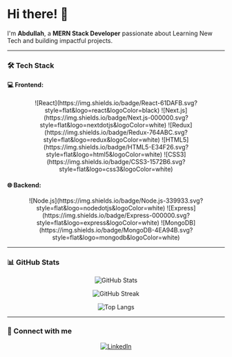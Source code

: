 # Hi there! 👋

I'm **Abdullah**, a **MERN Stack Developer** passionate about Learning New Tech and building impactful projects.

---

### 🛠 Tech Stack

#### 💻 Frontend:

<div align="center">
  ![React](https://img.shields.io/badge/React-61DAFB.svg?style=flat&logo=react&logoColor=black)
  ![Next.js](https://img.shields.io/badge/Next.js-000000.svg?style=flat&logo=nextdotjs&logoColor=white)
  ![Redux](https://img.shields.io/badge/Redux-764ABC.svg?style=flat&logo=redux&logoColor=white)
  ![HTML5](https://img.shields.io/badge/HTML5-E34F26.svg?style=flat&logo=html5&logoColor=white)
  ![CSS3](https://img.shields.io/badge/CSS3-1572B6.svg?style=flat&logo=css3&logoColor=white)
</div>

#### 🌐 Backend:

<div align="center">
  ![Node.js](https://img.shields.io/badge/Node.js-339933.svg?style=flat&logo=nodedotjs&logoColor=white)
  ![Express](https://img.shields.io/badge/Express-000000.svg?style=flat&logo=express&logoColor=white)
  ![MongoDB](https://img.shields.io/badge/MongoDB-4EA94B.svg?style=flat&logo=mongodb&logoColor=white)
</div>

---

### 📊 GitHub Stats

<div align="center">
  
  ![GitHub Stats](https://github-readme-stats.vercel.app/api?username=Abdullah7498&show_icons=true&theme=radical&hide=contribs,prs)
  
  ![GitHub Streak](https://github-readme-streak-stats.herokuapp.com/?user=Abdullah7498&theme=radical)
  
  ![Top Langs](https://github-readme-stats.vercel.app/api/top-langs/?username=Abdullah7498&langs_count=5&theme=radical&hide=c,java&layout=compact&custom_title=Top%20Languages%20(Frontend%20&%20Backend))
  
</div>

---

### 🔗 Connect with me

<div align="center">
  
[![LinkedIn](https://img.shields.io/badge/LinkedIn-0077B5?style=for-the-badge&logo=linkedin&logoColor=white)](https://www.linkedin.com/in/abdullah-tanveer-772956309)
  
</div>
